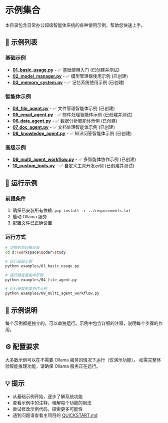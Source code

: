 # 示例集合

本目录包含日常办公超级智能体系统的各种使用示例，帮助您快速上手。

## 📁 示例列表

### 基础示例
- **[01_basic_usage.py](01_basic_usage.py)** - ✅ 基础使用入门 (已创建并测试)
- **[02_model_manager.py](02_model_manager.py)** - ✅ 模型管理器使用示例 (已创建)
- **[03_memory_system.py](03_memory_system.py)** - ✅ 记忆系统使用示例 (已创建)

### 智能体示例
- **[04_file_agent.py](04_file_agent.py)** - ✅ 文件管理智能体示例 (已创建)
- **[05_email_agent.py](05_email_agent.py)** - ✅ 邮件处理智能体示例 (已创建并测试)
- **[06_data_agent.py](06_data_agent.py)** - ✅ 数据分析智能体示例 (已创建)
- **[07_doc_agent.py](07_doc_agent.py)** - ✅ 文档处理智能体示例 (已创建)
- **[08_knowledge_agent.py](08_knowledge_agent.py)** - ✅ 知识问答智能体示例 (已创建)

### 高级示例
- **[09_multi_agent_workflow.py](09_multi_agent_workflow.py)** - ✅ 多智能体协作示例 (已创建)
- **[10_custom_tools.py](10_custom_tools.py)** - ✅ 自定义工具开发示例 (已创建并测试)

## 🚀 运行示例

### 前提条件
1. 确保已安装所有依赖: `pip install -r ../requirements.txt`
2. 启动 Ollama 服务
3. 配置文件已正确设置

### 运行方式

```bash
# 切换到项目根目录
cd d:\workspace\Qoder\study

# 运行基础示例
python examples/01_basic_usage.py

# 运行特定智能体示例
python examples/04_file_agent.py

# 运行多智能体协作示例
python examples/09_multi_agent_workflow.py
```

## 📝 示例说明

每个示例都是独立的，可以单独运行。示例中包含详细的注释，说明每个步骤的作用。

## ⚙️ 配置要求

大多数示例可以在不需要 Ollama 服务的情况下运行（仅演示功能）。
如需完整体验智能推理功能，请确保 Ollama 服务正在运行。

## 💡 提示

- 从基础示例开始，逐步了解系统功能
- 查看示例中的注释，理解每个功能的用法
- 尝试修改示例代码，探索更多可能性
- 遇到问题请查看主项目的 [QUICKSTART.md](../QUICKSTART.md)
